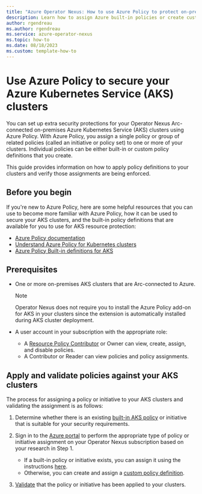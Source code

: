 ```yaml
---
title: "Azure Operator Nexus: How to use Azure Policy to protect on-premises Azure Kubernetes Service clusters"
description: Learn how to assign Azure built-in policies or create custom policies to secure your Operator Nexus on-premises Azure Kubernetes Service (AKS) clusters. 
author: rgendreau
ms.author: rgendreau
ms.service: azure-operator-nexus
ms.topic: how-to
ms.date: 08/18/2023
ms.custom: template-how-to
---
```


# Use Azure Policy to secure your Azure Kubernetes Service (AKS) clusters

You can set up extra security protections for your Operator Nexus Arc-connected on-premises Azure Kubernetes Service (AKS) clusters using Azure Policy. With Azure Policy, you assign a single policy or group of related policies (called an initiative or policy set) to one or more of your clusters. Individual policies can be either built-in or custom policy definitions that you create.

This guide provides information on how to apply policy definitions to your clusters and verify those assignments are being enforced.

## Before you begin

If you're new to Azure Policy, here are some helpful resources that you can use to become more familiar with Azure Policy, how it can be used to secure your AKS clusters, and the built-in policy definitions that are available for you to use for AKS resource protection:

- [Azure Policy documentation](https://learn.microsoft.com/azure/governance/policy/)
- [Understand Azure Policy for Kubernetes clusters](../governance/policy/concepts/policy-for-kubernetes.md)
- [Azure Policy Built-in definitions for AKS](../aks/policy-reference.md) 

## Prerequisites

- One or more on-premises AKS clusters that are Arc-connected to Azure.

    > [!NOTE]
    > Operator Nexus does not require you to install the Azure Policy add-on for AKS in your clusters since the extension is automatically installed during AKS cluster deployment.

- A user account in your subscription with the appropriate role:
    * A [Resource Policy Contributor](../role-based-access-control/built-in-roles.md#resource-policy-contributor) or Owner can view, create, assign, and disable policies.
    * A Contributor or Reader can view policies and policy assignments.

## Apply and validate policies against your AKS clusters

The process for assigning a policy or initiative to your AKS clusters and validating the assignment is as follows:

1. Determine whether there is an existing [built-in AKS policy](../aks/policy-reference.md) or initiative that is suitable for your security requirements.
2. Sign in to the [Azure portal](https://portal.azure.com) to perform the appropriate type of policy or initiative assignment on your Operator Nexus subscription based on your research in Step 1.
    * If a built-in policy or initiative exists, you can assign it using the instructions [here](../aks/use-azure-policy.md?source=recommendations#assign-a-built-in-policy-definition-or-initiative).
    * Otherwise, you can create and assign a [custom policy definition](../aks/use-azure-policy.md?source=recommendations#create-and-assign-a-custom-policy-definition).

3. [Validate](../aks/use-azure-policy.md?source=recommendations#validate-an-azure-policy-is-running) that the policy or initiative has been applied to your clusters.
